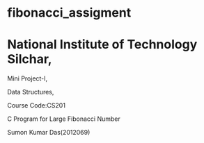 # fibonacci_assigment
# National Institute of Technology Silchar,
Mini Project-I,

Data Structures,

Course Code:CS201

C Program for Large Fibonacci Number

Sumon Kumar Das(2012069)

